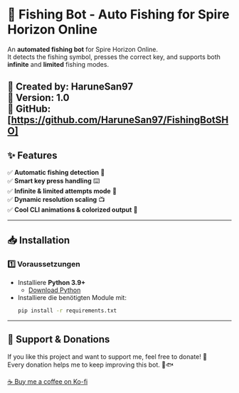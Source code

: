# 🎣 Fishing Bot - Auto Fishing for Spire Horizon Online
An **automated fishing bot** for Spire Horizon Online.  
It detects the fishing symbol, presses the correct key, and supports both **infinite** and **limited** fishing modes.

🚀 **Created by:** HaruneSan97  
📅 **Version:** 1.0  
🔗 **GitHub:** [https://github.com/HaruneSan97/FishingBotSHO]  
---

## **✨ Features**
✅ **Automatic fishing detection** 🎣  
✅ **Smart key press handling** ⌨️  
✅ **Infinite & limited attempts mode** 🔄  
✅ **Dynamic resolution scaling** 📺  
✅ **Cool CLI animations & colorized output** 🌈  

---

## **📥 Installation**
### **1️⃣ Voraussetzungen**
- Installiere **Python 3.9+**
  - [Download Python](https://www.python.org/downloads/)
- Installiere die benötigten Module mit:
  ```bash
  pip install -r requirements.txt

---

## 💖 Support & Donations
If you like this project and want to support me, feel free to donate! 🚀  
Every donation helps me to keep improving this bot. 🎣🐟  

[☕ Buy me a coffee on Ko-fi](https://ko-fi.com/HaruneSan97) 
